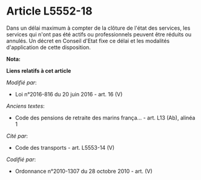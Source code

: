 # Article L5552-18

Dans un délai maximum à compter de la clôture de l'état des services, les services qui n'ont pas été actifs ou professionnels
peuvent être réduits ou annulés. Un décret en Conseil d'Etat fixe ce délai et les modalités d'application de cette
disposition.

**Nota:**



**Liens relatifs à cet article**

_Modifié par_:

  - Loi n°2016-816 du 20 juin 2016 - art. 16 (V)

_Anciens textes_:

  - Code des pensions de retraite des marins frança... - art. L13 (Ab), alinéa 1

_Cité par_:

  - Code des transports - art. L5553-14 (V)

_Codifié par_:

  - Ordonnance n°2010-1307 du 28 octobre 2010 - art. (V)
